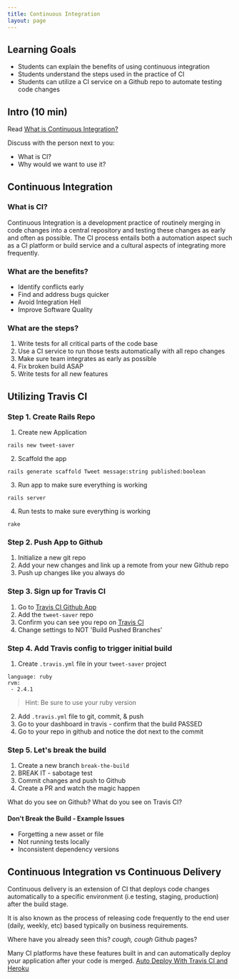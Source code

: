 ```yaml
---
title: Continuous Integration
layout: page
---
```


## Learning Goals

- Students can explain the benefits of using continuous integration
- Students understand the steps used in the practice of CI
- Students can utilize a CI service on a Github repo to automate testing code changes

## Intro (10 min)

Read [What is Continuous Integration?](https://aws.amazon.com/devops/continuous-integration/)

Discuss with the person next to you:
- What is CI?
- Why would we want to use it?

## Continuous Integration

### What is CI?

Continuous Integration is a development practice of routinely merging in code changes into a central repository and testing these changes as early and often as possible. The CI process entails both a automation aspect such as a CI platform or build service and a cultural aspects of integrating more frequently.

### What are the benefits?

- Identify conflicts early
- Find and address bugs quicker
- Avoid Integration Hell
- Improve Software Quality

### What are the steps?

1. Write tests for all critical parts of the code base
2. Use a CI service to run those tests automatically with all repo changes
3. Make sure team integrates as early as possible
4. Fix broken build ASAP
5. Write tests for all new features

## Utilizing Travis CI

### Step 1. Create Rails Repo

1. Create new Application
```
rails new tweet-saver
```

2. Scaffold the app
```
rails generate scaffold Tweet message:string published:boolean
```

3. Run app to make sure everything is working
```
rails server
```

4. Run tests to make sure everything is working
```
rake
```

### Step 2. Push App to Github

1. Initialize a new git repo
2. Add your new changes and link up a remote from your new Github repo
3. Push up changes like you always do

### Step 3. Sign up for Travis CI

1. Go to [Travis CI Github App](https://github.com/marketplace/travis-ci)
2. Add the `tweet-saver` repo
3. Confirm you can see you repo on [Travis CI](https://travis-ci.com)
4. Change settings to NOT 'Build Pushed Branches'

### Step 4. Add Travis config to trigger initial build
1. Create `.travis.yml` file in your `tweet-saver` project
```
language: ruby
rvm:
 - 2.4.1
```
> Hint: Be sure to use your ruby version

2. Add `.travis.yml` file to git, commit, & push
3. Go to your dashboard in travis - confirm that the build PASSED
4. Go to your repo in github and notice the dot next to the commit

### Step 5. Let's break the build
1. Create a new branch `break-the-build`
2. BREAK IT - sabotage test
3. Commit changes and push to Github
4. Create a PR and watch the magic happen

What do you see on Github?
What do you see on Travis CI?

#### Don't Break the Build - Example Issues
- Forgetting a new asset or file
- Not running tests locally
- Inconsistent dependency versions

## Continuous Integration vs Continuous Delivery

Continuous delivery is an extension of CI that deploys code changes automatically to a specific environment (i.e testing, staging, production) after the build stage.

It is also known as the process of releasing code frequently to the end user (daily, weekly, etc) based typically on business requirements.

Where have you already seen this? *cough, cough* Github pages?

Many CI platforms have these features built in and can automatically deploy your application after your code is merged.
[Auto Deploy With Travis CI and Heroku](https://docs.travis-ci.com/user/deployment/heroku/)
